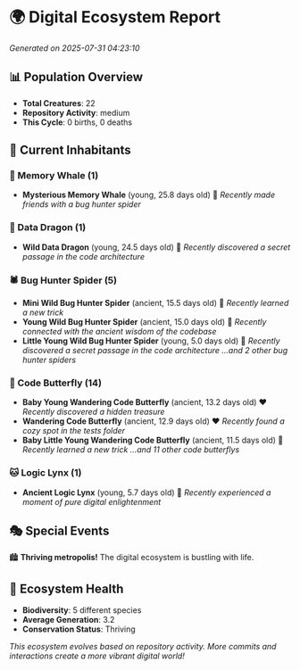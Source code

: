 # 🌍 Digital Ecosystem Report
*Generated on 2025-07-31 04:23:10*

## 📊 Population Overview
- **Total Creatures**: 22
- **Repository Activity**: medium
- **This Cycle**: 0 births, 0 deaths

## 👥 Current Inhabitants

### 🐋 Memory Whale (1)
- **Mysterious Memory Whale** (young, 25.8 days old) 💛
  *Recently made friends with a bug hunter spider*

### 🐉 Data Dragon (1)
- **Wild Data Dragon** (young, 24.5 days old) 💚
  *Recently discovered a secret passage in the code architecture*

### 🕷️ Bug Hunter Spider (5)
- **Mini Wild Bug Hunter Spider** (ancient, 15.5 days old) 💛
  *Recently learned a new trick*
- **Young Wild Bug Hunter Spider** (ancient, 15.0 days old) 💛
  *Recently connected with the ancient wisdom of the codebase*
- **Little Young Wild Bug Hunter Spider** (young, 5.0 days old) 💚
  *Recently discovered a secret passage in the code architecture*
  *...and 2 other bug hunter spiders*

### 🦋 Code Butterfly (14)
- **Baby Young Wandering Code Butterfly** (ancient, 13.2 days old) ❤️
  *Recently discovered a hidden treasure*
- **Wandering Code Butterfly** (ancient, 12.9 days old) ❤️
  *Recently found a cozy spot in the tests folder*
- **Baby Little Young Wandering Code Butterfly** (ancient, 11.5 days old) 💛
  *Recently learned a new trick*
  *...and 11 other code butterflys*

### 🐱 Logic Lynx (1)
- **Ancient Logic Lynx** (young, 5.7 days old) 💚
  *Recently experienced a moment of pure digital enlightenment*

## 🎭 Special Events

🏙️ **Thriving metropolis!** The digital ecosystem is bustling with life.

## 🔬 Ecosystem Health
- **Biodiversity**: 5 different species
- **Average Generation**: 3.2
- **Conservation Status**: Thriving

*This ecosystem evolves based on repository activity. More commits and interactions create a more vibrant digital world!*